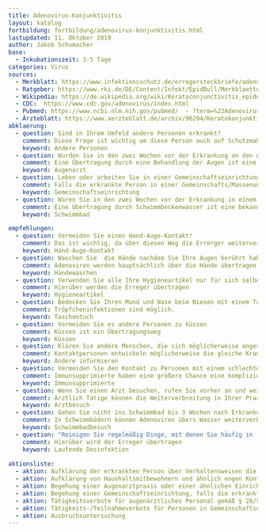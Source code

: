 ```yaml
---
title: Adenovirus-Konjunktivitis
layout: katalog
fortbildung: fortbildung/adenovirus-konjunktivitis.html
lastupdated: 11. Oktober 2019
author: Jakob Schumacher
base:
  - Inkubationszeit: 3-5 Tage
categories: Virus 
sources:
  - Merkblatt: https://www.infektionsschutz.de/erregersteckbriefe/adenoviren/
  - Ratgeber: https://www.rki.de/DE/Content/Infekt/EpidBull/Merkblaetter/Ratgeber_Adenovirus_Konjunktivitis.html
  - Wikipedia: https://de.wikipedia.org/wiki/Keratoconjunctivitis_epidemica
  - CDC:  https://www.cdc.gov/adenovirus/index.html
  - Pubmed: https://www.ncbi.nlm.nih.gov/pubmed/  - ?term=%22Adenovirus+Infections%2C+Human%22%5BMesh%5D
  - Ärzteblatt: https://www.aerzteblatt.de/archiv/96294/Keratokonjunktivitis-epidemica
abklaerung:
  - question: Sind in Ihrem Umfeld andere Personen erkrankt?
    comment: Diese Frage ist wichtig um diese Person auch auf Schutzmaßnahmen hinzuweisen, etwas über die Übertragung der Erkrankung herauszufinden und gegebenenfalls eine Ausbruchsuntersuchung zu starten.
    keyword: Andere Personen
  - question: Wurden Sie in den zwei Wochen vor der Erkrankung an den Augen behandelt? Zum Beispiel durch eine Ärztin/Arzt aber auch Heilpraktiker, Apotheker, Pflegekraft.
    comment: Eine Übertragung durch eine Behandlung der Augen ist eine bekannte Übertragungsart. Die genaue Inkubationszeit beträgt 5-12 Tage. Ein Besuch vor weniger als 5 Tagen ist also unverdächtig als Ansteckungsquelle
    keyword: Augenarzt
  - question: Leben oder arbeiten Sie in einer Gemeinschaftseinrichtung
    comment: Falls die erkrankte Person in einer Gemeinschafts/Massenunterkunft lebt sollte erwogen werden diese zu begehen, falls das möglich ist. Übertragungen in einer Gemeinschafts/Massenunterkunft können zum Beispiel durch gemeinsam gebrauchte Handtücher entstehen.
    keyword: Gemeinschaftseinrichtung
  - question: Waren Sie in den zwei Wochen vor der Erkrankung in einem Schwimmbad?
    comment: Eine Übertragung durch Schwimmbeckenwasser ist eine bekannte Übertragungsart. Die genaue Inkubationszeit beträgt 5-12 Tage.
    keyword: Schwimmbad

empfehlungen:
  - question: Vermeiden Sie einen Hand-Auge-Kontakt!
    comment: Das ist wichtig, da über diesen Weg die Errerger weiterverbreitet werden. Nach solch einem Kontakt wäre es am besten die Hände zu waschen oder zu desinfizieren.
    keyword: Hand-Auge-Kontakt
  - question: Waschen Sie  die Hände nachdem Sie Ihre Augen berührt haben oder verwenden Sie ein _viruzides_ Desinfektionsmittel!
    comment: Adenoviren werden hauptsächlich über die Hände übertragen. Händewaschen oder Händedesinfizieren hilft.
    keyword: Händewaschen
  - question: Verwenden Sie alle Ihre Hygieneartikel nur für sich selber! Das sind insbesondere Augenmittel, Augenpipetten, Handtücher, Waschlappen und andere Dinge, die mit der Augenregion in Kontakt kommt.
    comment: Hierüber werden die Erreger übertragen
    keyword: Hygieneartikel
  - question: Bedecken Sie Ihren Mund und Nase beim Niesen mit einem Taschentuch, das danach direkt entsorgt werden sollte.
    comment: Tröpfcheninfektionen sind möglich.
    keyword: Taschentuch
  - question: Vermeiden Sie es andere Personen zu küssen
    comment: Küssen ist ein Übertragungsweg
    keyword: Küssen
  - question: Klären Sie andere Menschen, die sich möglicherweise angesteckt haben können über die Erkrankung auf!
    comment: Kontaktpersonen entwickeln möglicherweise die gleiche Krankheit. Wenn Sie das Risiko kennen können sie sich besser verhalten und eine Weiterverbreitung möglicherweise verhindern.
    keyword: Andere informieren
  - question: Vermeiden Sie den Kontakt zu Personen mit einem schlechten Immunsystem!
    comment: Immunsupprimierte haben eine größere Chance eine komplizierten Verlauf der Erkrankung zu haben
    keyword: Immunsupprimierte
  - question: Wenn Sie einen Arzt besuchen, rufen Sie vorher an und weisen ihn darauf hin, dass Sie eine Adenoviren-Konjunktivitis haben!
    comment: Ärztlich Tätige können die Weiterverbreitung in Ihrer Praxis einschränken, wenn Ihnen die Erkrankung bewusst ist. Sie können spezielle Termine legen und spezielle Desinfektionsmaßnahmen einleiten.
    keyword: Arztbesuch
  - question: Gehen Sie nicht ins Schwimmbad bis 3 Wochen nach Erkrankungsbeginn!
    comment: In Schwimmbädern können Adenoviren übers Wasser weiterverbreitet werden.
    keyword: Schwimmbadbesuch
  - question: "Reinigen Sie regelmäßig Dinge, mit denen Sie häufig in      Kontakt kommen: Türklinken, Handgriffe, Telefone. Besser noch ist eine Desinfektion mit einem viruziden Desinfektionsmittel."
    comment: Hierüber wird der Erreger übertragen
    keyword: Laufende Desinfektion
        
aktionsliste:
  - aktion: Aufklärung der erkrankten Person über Verhaltensweisen die zur Verminderung der Übertragung führen können
  - aktion: Aufklärung von Haushaltsmitbewohnern und ähnlich engen Kontakten über die Erkrankung
  - aktion: Begehung einer Augenarztpraxis oder einer ähnlichen Einrichtung, falls die erkrankte Person sich dort angesteckt haben könnte.
  - aktion: Begehung einer Gemeinschaftseinrichtung, falls die erkrankte Person sich dort angesteckt haben könnte  
  - aktion: Tätigkeitsverbote für augenärztliches Personal gemäß § 28/§ 31 sollte wenn möglich durchgeführt werden.
  - aktion: Tätigkeits-/Teilnahmeverbote für Personen in Gemeinschaftseinrichtungen, anderes medzinisches Personal oder für Massenunterkünfte kann erwogen werden.  
  - aktion: Ausbruchsuntersuchung 
---
```

